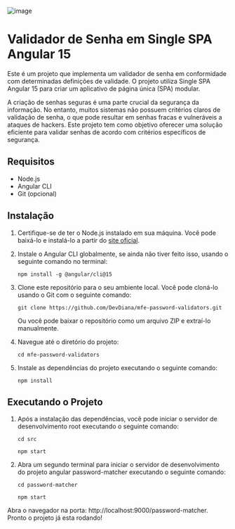 
![image](https://github.com/DevDiana/mfe-password-validators/assets/63608845/53869096-5188-4554-acee-d51b52e3e930)


# Validador de Senha em Single SPA Angular 15

Este é um projeto que implementa um validador de senha em conformidade com determinadas definições de validade. O projeto utiliza Single SPA Angular 15 para criar um aplicativo de página única (SPA) modular.

A criação de senhas seguras é uma parte crucial da segurança da informação. No entanto, muitos sistemas não possuem critérios claros de validação de senha, o que pode resultar em senhas fracas e vulneráveis a ataques de hackers. Este projeto tem como objetivo oferecer uma solução eficiente para validar senhas de acordo com critérios específicos de segurança.

## Requisitos

- Node.js
- Angular CLI
- Git (opcional)

## Instalação

1. Certifique-se de ter o Node.js instalado em sua máquina. Você pode baixá-lo e instalá-lo a partir do [site oficial](https://nodejs.org/).

2. Instale o Angular CLI globalmente, se ainda não tiver feito isso, usando o seguinte comando no terminal:

    ```
    npm install -g @angular/cli@15
    ```

3. Clone este repositório para o seu ambiente local. Você pode cloná-lo usando o Git com o seguinte comando:

    ```
    git clone https://github.com/DevDiana/mfe-password-validators.git
    ```

    Ou você pode baixar o repositório como um arquivo ZIP e extraí-lo manualmente.

4. Navegue até o diretório do projeto:

    ```
    cd mfe-password-validators
    ```

5. Instale as dependências do projeto executando o seguinte comando:

    ```
    npm install
    ```

## Executando o Projeto

1. Após a instalação das dependências, você pode iniciar o servidor de desenvolvimento root executando o seguinte comando:

    ```
   cd src
    ```
    ```
   npm start
    ```

2. Abra um segundo terminal para  iniciar o servidor de desenvolvimento do projeto angular password-matcher executando o seguinte comando:

    ```
   cd password-matcher
    ```
    ```
   npm start
    ```
Abra o navegador na porta: http://localhost:9000/password-matcher. Pronto o projeto já esta rodando!
